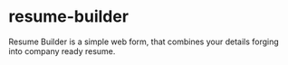 # resume-builder
Resume Builder is a simple web form, that combines your details forging into company ready resume. 
